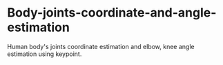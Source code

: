 # Body-joints-coordinate-and-angle-estimation
Human body's joints coordinate estimation and elbow, knee angle estimation using keypoint. 
